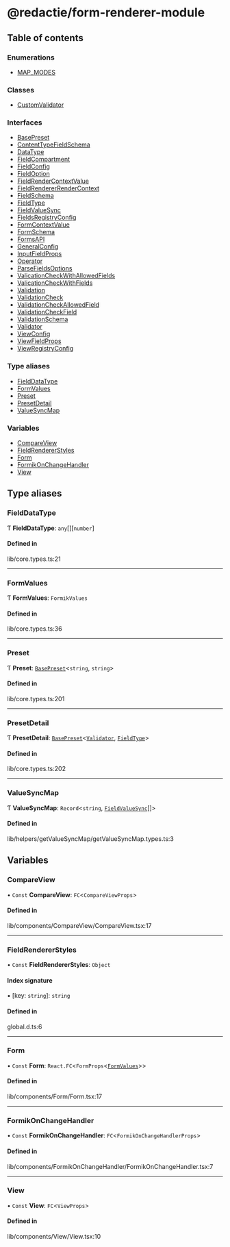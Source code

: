 # @redactie/form-renderer-module

## Table of contents

### Enumerations

- [MAP\_MODES](../wiki/MAP_MODES)

### Classes

- [CustomValidator](../wiki/CustomValidator)

### Interfaces

- [BasePreset](../wiki/BasePreset)
- [ContentTypeFieldSchema](../wiki/ContentTypeFieldSchema)
- [DataType](../wiki/DataType)
- [FieldCompartment](../wiki/FieldCompartment)
- [FieldConfig](../wiki/FieldConfig)
- [FieldOption](../wiki/FieldOption)
- [FieldRenderContextValue](../wiki/FieldRenderContextValue)
- [FieldRendererRenderContext](../wiki/FieldRendererRenderContext)
- [FieldSchema](../wiki/FieldSchema)
- [FieldType](../wiki/FieldType)
- [FieldValueSync](../wiki/FieldValueSync)
- [FieldsRegistryConfig](../wiki/FieldsRegistryConfig)
- [FormContextValue](../wiki/FormContextValue)
- [FormSchema](../wiki/FormSchema)
- [FormsAPI](../wiki/FormsAPI)
- [GeneralConfig](../wiki/GeneralConfig)
- [InputFieldProps](../wiki/InputFieldProps)
- [Operator](../wiki/Operator)
- [ParseFieldsOptions](../wiki/ParseFieldsOptions)
- [ValicationCheckWithAllowedFields](../wiki/ValicationCheckWithAllowedFields)
- [ValicationCheckWithFields](../wiki/ValicationCheckWithFields)
- [Validation](../wiki/Validation)
- [ValidationCheck](../wiki/ValidationCheck)
- [ValidationCheckAllowedField](../wiki/ValidationCheckAllowedField)
- [ValidationCheckField](../wiki/ValidationCheckField)
- [ValidationSchema](../wiki/ValidationSchema)
- [Validator](../wiki/Validator)
- [ViewConfig](../wiki/ViewConfig)
- [ViewFieldProps](../wiki/ViewFieldProps)
- [ViewRegistryConfig](../wiki/ViewRegistryConfig)

### Type aliases

- [FieldDataType](../wiki/Exports#fielddatatype)
- [FormValues](../wiki/Exports#formvalues)
- [Preset](../wiki/Exports#preset)
- [PresetDetail](../wiki/Exports#presetdetail)
- [ValueSyncMap](../wiki/Exports#valuesyncmap)

### Variables

- [CompareView](../wiki/Exports#compareview)
- [FieldRendererStyles](../wiki/Exports#fieldrendererstyles)
- [Form](../wiki/Exports#form)
- [FormikOnChangeHandler](../wiki/Exports#formikonchangehandler)
- [View](../wiki/Exports#view)

## Type aliases

### FieldDataType

Ƭ **FieldDataType**: `any`[][`number`]

#### Defined in

lib/core.types.ts:21

___

### FormValues

Ƭ **FormValues**: `FormikValues`

#### Defined in

lib/core.types.ts:36

___

### Preset

Ƭ **Preset**: [`BasePreset`](../wiki/BasePreset)<`string`, `string`\>

#### Defined in

lib/core.types.ts:201

___

### PresetDetail

Ƭ **PresetDetail**: [`BasePreset`](../wiki/BasePreset)<[`Validator`](../wiki/Validator), [`FieldType`](../wiki/FieldType)\>

#### Defined in

lib/core.types.ts:202

___

### ValueSyncMap

Ƭ **ValueSyncMap**: `Record`<`string`, [`FieldValueSync`](../wiki/FieldValueSync)[]\>

#### Defined in

lib/helpers/getValueSyncMap/getValueSyncMap.types.ts:3

## Variables

### CompareView

• `Const` **CompareView**: `FC`<`CompareViewProps`\>

#### Defined in

lib/components/CompareView/CompareView.tsx:17

___

### FieldRendererStyles

• `Const` **FieldRendererStyles**: `Object`

#### Index signature

▪ [key: `string`]: `string`

#### Defined in

global.d.ts:6

___

### Form

• `Const` **Form**: `React.FC`<`FormProps`<[`FormValues`](../wiki/Exports#formvalues)\>\>

#### Defined in

lib/components/Form/Form.tsx:17

___

### FormikOnChangeHandler

• `Const` **FormikOnChangeHandler**: `FC`<`FormikOnChangeHandlerProps`\>

#### Defined in

lib/components/FormikOnChangeHandler/FormikOnChangeHandler.tsx:7

___

### View

• `Const` **View**: `FC`<`ViewProps`\>

#### Defined in

lib/components/View/View.tsx:10
